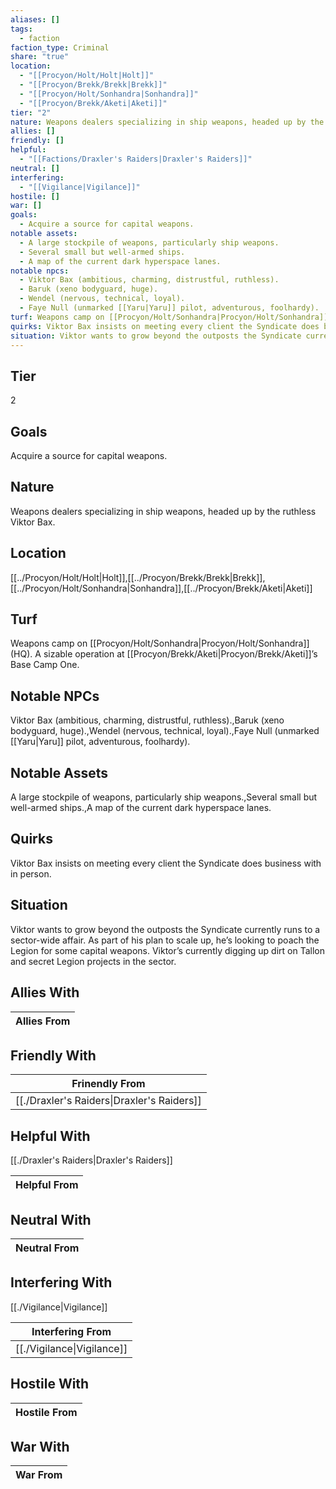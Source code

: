 ```yaml
---
aliases: []
tags:
  - faction
faction_type: Criminal
share: "true"
location:
  - "[[Procyon/Holt/Holt|Holt]]"
  - "[[Procyon/Brekk/Brekk|Brekk]]"
  - "[[Procyon/Holt/Sonhandra|Sonhandra]]"
  - "[[Procyon/Brekk/Aketi|Aketi]]"
tier: "2"
nature: Weapons dealers specializing in ship weapons, headed up by the ruthless Viktor Bax.
allies: []
friendly: []
helpful:
  - "[[Factions/Draxler's Raiders|Draxler's Raiders]]"
neutral: []
interfering:
  - "[[Vigilance|Vigilance]]"
hostile: []
war: []
goals:
  - Acquire a source for capital weapons.
notable assets:
  - A large stockpile of weapons, particularly ship weapons.
  - Several small but well-armed ships.
  - A map of the current dark hyperspace lanes.
notable npcs:
  - Viktor Bax (ambitious, charming, distrustful, ruthless).
  - Baruk (xeno bodyguard, huge).
  - Wendel (nervous, technical, loyal).
  - Faye Null (unmarked [[Yaru|Yaru]] pilot, adventurous, foolhardy).
turf: Weapons camp on [[Procyon/Holt/Sonhandra|Procyon/Holt/Sonhandra]] (HQ). A sizable operation at [[Procyon/Brekk/Aketi|Procyon/Brekk/Aketi]]’s Base Camp One.
quirks: Viktor Bax insists on meeting every client the Syndicate does business with in person.
situation: Viktor wants to grow beyond the outposts the Syndicate currently runs to a sector-wide affair. As part of his plan to scale up, he’s looking to poach the Legion for some capital weapons. Viktor’s currently digging up dirt on Tallon and secret Legion projects in the sector.
---
```

## Tier

2

## Goals

Acquire a source for capital weapons.

## Nature

Weapons dealers specializing in ship weapons, headed up by the ruthless Viktor Bax.

## Location

[[../Procyon/Holt/Holt|Holt]],[[../Procyon/Brekk/Brekk|Brekk]],[[../Procyon/Holt/Sonhandra|Sonhandra]],[[../Procyon/Brekk/Aketi|Aketi]]

## Turf

Weapons camp on [[Procyon/Holt/Sonhandra|Procyon/Holt/Sonhandra]] (HQ). A sizable operation at [[Procyon/Brekk/Aketi|Procyon/Brekk/Aketi]]’s Base Camp One.

## Notable NPCs

Viktor Bax (ambitious, charming, distrustful, ruthless).,Baruk (xeno bodyguard, huge).,Wendel (nervous, technical, loyal).,Faye Null (unmarked [[Yaru|Yaru]] pilot, adventurous, foolhardy).

## Notable Assets

A large stockpile of weapons, particularly ship weapons.,Several small but well-armed ships.,A map of the current dark hyperspace lanes.

## Quirks

Viktor Bax insists on meeting every client the Syndicate does business with in person.

## Situation

Viktor wants to grow beyond the outposts the Syndicate currently runs to a sector-wide affair. As part of his plan to scale up, he’s looking to poach the Legion for some capital weapons. Viktor’s currently digging up dirt on Tallon and secret Legion projects in the sector.

## Allies With



| Allies From |
| ----------- |


## Friendly With



| Frinendly From                                       |
| ---------------------------------------------------- |
| [[./Draxler's Raiders\|Draxler's Raiders]] |


## Helpful With

[[./Draxler's Raiders|Draxler's Raiders]]

| Helpful From |
| ------------ |


## Neutral With




| Neutral From |
| ------------ |



## Interfering With

[[./Vigilance|Vigilance]]


| Interfering From                     |
| ------------------------------------ |
| [[./Vigilance\|Vigilance]] |



## Hostile With




| Hostile From |
| ------------ |



## War With



| War From |
| -------- |

